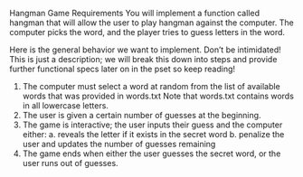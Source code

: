 Hangman Game Requirements
You will implement a function called hangman that will allow the user to play hangman
against the computer. The computer picks the word, and the player tries to guess
letters in the word.

Here is the general behavior we want to implement. Don’t be intimidated! This is just
a description; we will break this down into steps and provide further
functional specs later on in the pset so keep reading!
1. The computer must select a word at random from the list of available words
that was provided in words.txt
Note that words.txt contains words in all lowercase letters.
2. The user is given a certain number of guesses at the beginning.
3. The game is interactive; the user inputs their guess and the computer either:
a. reveals the letter if it exists in the secret word
b. penalize the user and updates the number of guesses remaining
4. The game ends when either the user guesses the secret word, or the user runs
out of guesses.